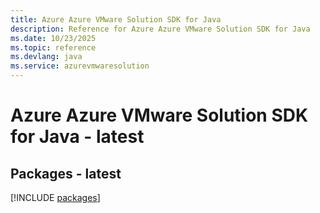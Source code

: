 ```yaml
---
title: Azure Azure VMware Solution SDK for Java
description: Reference for Azure Azure VMware Solution SDK for Java
ms.date: 10/23/2025
ms.topic: reference
ms.devlang: java
ms.service: azurevmwaresolution
---
```

# Azure Azure VMware Solution SDK for Java - latest
## Packages - latest
[!INCLUDE [packages](azure-vmware-solution-index.md)]